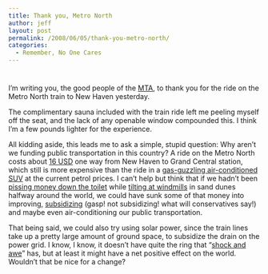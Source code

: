 ```yaml
---
title: Thank you, Metro North
author: jeff
layout: post
permalink: /2008/06/05/thank-you-metro-north/
categories:
  - Remember, No One Cares
---
```

# 

I’m writing you, the good people of the [MTA][1], to thank you for the ride on the Metro North train to New Haven yesterday.

 [1]: http://www.mta.info/

The complimentary sauna included with the train ride left me peeling myself off the seat, and the lack of any openable window compounded this. I think I’m a few pounds lighter for the experience.

All kidding aside, this leads me to ask a simple, stupid question: Why aren’t we funding public transportation in this country? A ride on the Metro North costs about [16 USD][2] one way from New Haven to Grand Central station, which still is more expensive than the ride in a [gas-guzzling air-conditioned SUV][3] at the current petrol prices. I can’t help but think that if we hadn’t been [pissing money down the toilet][4] while [tilting at windmills][5] in sand dunes halfway around the world, we could have sunk some of that money into improving, [subsidizing][6] (gasp! not subsidizing! what will conservatives say!) and maybe even air-conditioning our public transportation.

 [2]: http://business.inquirer.net/money/breakingnews/view/20080605-140842/Fed-chief-says-US-inflation-is-too-high
 [3]: http://members.greenpeace.org/phpBB2/viewtopic.php?t=536
 [4]: http://www.costofwar.com/
 [5]: http://www.tiltingatwindmills.org.uk/grca/biglie.htm
 [6]: http://www.patransit.org/information/subsidy.htm

That being said, we could also try using solar power, since the train lines take up a pretty large amount of ground space, to subsidize the drain on the power grid. I know, I know, it doesn’t have quite the ring that “[shock and awe][7]” has, but at least it might have a net positive effect on the world. Wouldn’t that be nice for a change?

 [7]: http://www.cnn.com/2003/fyi/news/03/22/iraq.war/